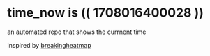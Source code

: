 # time_now is (( 1708016400028 ))

an automated repo that shows the currnent time

inspired by [breakingheatmap](https://github.com/breakingheatmap/breakingheatmap)
